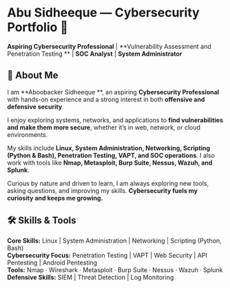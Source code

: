 # Abu  Sidheeque — Cybersecurity Portfolio 🔐
  
**Aspiring Cybersecurity Professional** | **Vulnerability Assessment and Penetration Testing ** | **SOC Analyst** | **System Administrator**

## 🚀 About Me

I am **Aboobacker Sidheeque **, an aspiring **Cybersecurity Professional** with hands-on experience and a strong interest in both **offensive and defensive security**.  

I enjoy exploring systems, networks, and applications to **find vulnerabilities and make them more secure**, whether it’s in web, network, or cloud environments.  

My skills include **Linux, System Administration, Networking, Scripting (Python & Bash), Penetration Testing, VAPT, and SOC operations**. I also work with tools like **Nmap, Metasploit, Burp Suite, Nessus, Wazuh, and Splunk**.  

Curious by nature and driven to learn, I am always exploring new tools, asking questions, and improving my skills. **Cybersecurity fuels my curiosity and keeps me growing.**



## 🛠️ Skills & Tools

**Core Skills:** Linux | System Administration | Networking | Scripting (Python, Bash)  
**Cybersecurity Focus:** Penetration Testing | VAPT | Web Security | API Pentesting | Android Pentesting  
**Tools:** Nmap · Wireshark · Metasploit · Burp Suite · Nessus · Wazuh · Splunk  
**Defensive Skills:** SIEM | Threat Detection | Log Monitoring
